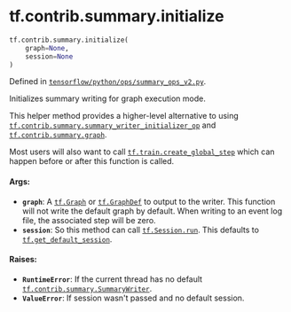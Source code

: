 <div itemscope itemtype="http://developers.google.com/ReferenceObject">
<meta itemprop="name" content="tf.contrib.summary.initialize" />
<meta itemprop="path" content="Stable" />
</div>

# tf.contrib.summary.initialize

``` python
tf.contrib.summary.initialize(
    graph=None,
    session=None
)
```



Defined in [`tensorflow/python/ops/summary_ops_v2.py`](https://www.tensorflow.org/code/tensorflow/python/ops/summary_ops_v2.py).

Initializes summary writing for graph execution mode.

This helper method provides a higher-level alternative to using
<a href="../../../tf/contrib/summary/summary_writer_initializer_op.md"><code>tf.contrib.summary.summary_writer_initializer_op</code></a> and
<a href="../../../tf/contrib/summary/graph.md"><code>tf.contrib.summary.graph</code></a>.

Most users will also want to call <a href="../../../tf/train/create_global_step.md"><code>tf.train.create_global_step</code></a>
which can happen before or after this function is called.

#### Args:

* <b>`graph`</b>: A <a href="../../../tf/Graph.md"><code>tf.Graph</code></a> or <a href="../../../tf/GraphDef.md"><code>tf.GraphDef</code></a> to output to the writer.
    This function will not write the default graph by default. When
    writing to an event log file, the associated step will be zero.
* <b>`session`</b>: So this method can call <a href="../../../tf/InteractiveSession.md#run"><code>tf.Session.run</code></a>. This defaults
    to <a href="../../../tf/get_default_session.md"><code>tf.get_default_session</code></a>.


#### Raises:

* <b>`RuntimeError`</b>: If  the current thread has no default
    <a href="../../../tf/contrib/summary/SummaryWriter.md"><code>tf.contrib.summary.SummaryWriter</code></a>.
* <b>`ValueError`</b>: If session wasn't passed and no default session.